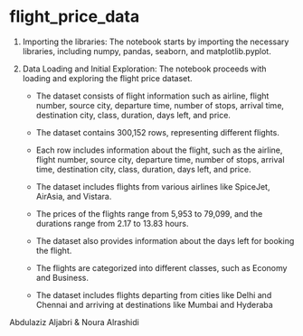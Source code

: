 # flight_price_data


1. Importing the libraries: The notebook starts by importing the necessary libraries, including numpy, pandas, seaborn, and matplotlib.pyplot.

2. Data Loading and Initial Exploration: The notebook proceeds with loading and exploring the flight price dataset.

   - The dataset consists of flight information such as airline, flight number, source city, departure time, number of stops, arrival time, destination city, class, duration, days left, and price.
   
   - The dataset contains 300,152 rows, representing different flights.
   
   - Each row includes information about the flight, such as the airline, flight number, source city, departure time, number of stops, arrival time, destination city, class, duration, days left, and price.
   
   - The dataset includes flights from various airlines like SpiceJet, AirAsia, and Vistara.
   
   - The prices of the flights range from 5,953 to 79,099, and the durations range from 2.17 to 13.83 hours.
   
   - The dataset also provides information about the days left for booking the flight.
   
   - The flights are categorized into different classes, such as Economy and Business.
   
   - The dataset includes flights departing from cities like Delhi and Chennai and arriving at destinations like Mumbai and Hyderaba

Abdulaziz Aljabri & Noura Alrashidi
